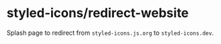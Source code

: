 # styled-icons/redirect-website

Splash page to redirect from `styled-icons.js.org` to `styled-icons.dev`.
